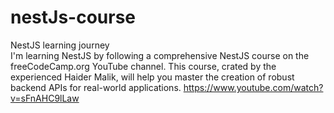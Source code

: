 # nestJs-course
NestJS learning journey<br />
I'm learning NestJS by following a comprehensive NestJS course on the freeCodeCamp.org YouTube channel. This course, crated by the experienced Haider Malik, will help you master the creation of robust backend APIs for real-world applications.
https://www.youtube.com/watch?v=sFnAHC9lLaw
